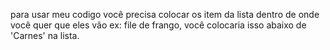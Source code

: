 para usar meu codigo você precisa colocar os item da lista dentro de onde você quer que eles vão ex: file de frango, você colocaria isso abaixo de 'Carnes' na lista. 

